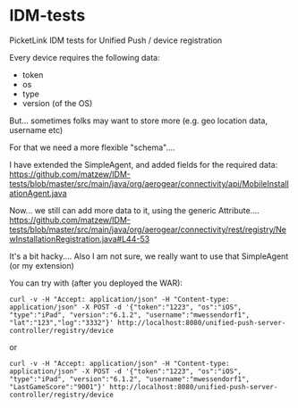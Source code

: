 IDM-tests
=========

PicketLink IDM tests for Unified Push / device registration




Every device requires the following data:
* token
* os
* type
* version (of the OS)

But... sometimes folks may want to store more (e.g. geo location data, username etc)


For that we need a more flexible "schema"....

I have extended the SimpleAgent, and added fields for the required data:
https://github.com/matzew/IDM-tests/blob/master/src/main/java/org/aerogear/connectivity/api/MobileInstallationAgent.java

Now... we still can add more data to it, using the generic Attribute....
https://github.com/matzew/IDM-tests/blob/master/src/main/java/org/aerogear/connectivity/rest/registry/NewInstallationRegistration.java#L44-53

It's a bit hacky.... Also I am not sure, we really want to use that SimpleAgent (or my extension)


You can try with (after you deployed the WAR):

```
curl -v -H "Accept: application/json" -H "Content-type: application/json" -X POST -d '{"token":"1223", "os":"iOS", "type":"iPad", "version":"6.1.2", "username":"mwessendorf1", "lat":"123","log":"3332"}' http://localhost:8080/unified-push-server-controller/registry/device 
```

or
```
curl -v -H "Accept: application/json" -H "Content-type: application/json" -X POST -d '{"token":"1223", "os":"iOS", "type":"iPad", "version":"6.1.2", "username":"mwessendorf1", "LastGameScore":"9001"}' http://localhost:8080/unified-push-server-controller/registry/device 
```
